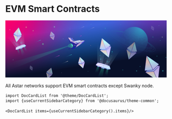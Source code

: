 # EVM Smart Contracts
![EVM smart contracts](/docs/build/img/evm.png)

All Astar networks support EVM smart contracts except Swanky node.


```mdx-code-block
import DocCardList from '@theme/DocCardList';
import {useCurrentSidebarCategory} from '@docusaurus/theme-common';

<DocCardList items={useCurrentSidebarCategory().items}/>
```
